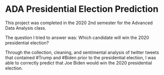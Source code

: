 # ADA Presidential Election Prediction
This project was completed in the 2020 2nd semester for the Advanced Data Analysis class.

The question I tried to answer was: Which candidate will win the 2020 presidential election?

Through the collection, cleaning, and sentimental analysis of twitter tweets that contained #Trump and #Biden prior to the presidential election, I was able to correctly predict that Joe Biden would win the 2020 presidential election.
